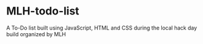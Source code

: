 # MLH-todo-list
A To-Do list built using JavaScript, HTML and CSS during the local hack day build organized by MLH
